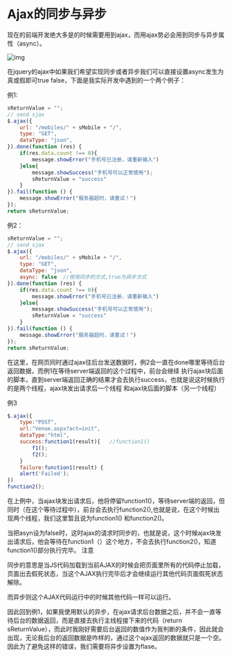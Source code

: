 # Ajax的同步与异步

现在的前端开发绝大多是的时候需要用到ajax，而用ajax势必会用到同步与异步属性（async）。

![img](https://images2017.cnblogs.com/blog/1216351/201708/1216351-20170814140456928-1664476444.png)

在jquery的ajax中如果我们希望实现同步或者异步我们可以直接设置async发生为真或假即可true false，下面是我实际开发中遇到的一个两个例子：

例1:

```javascript
sReturnValue = "";
// send sjax
$.ajax({
    url: "/mobiles/" + sMobile + "/",
    type: "GET",
    dataType: "json",
}).done(function (res) {
    if(res.data.count !== 0){
        message.showError("手机号已注册，请重新输入")
    }else{
        message.showSuccess("手机号可以正常使用");
        sReturnValue = "success"
    }
}).fail(function () {
    message.showError("服务器超时，请重试！")
});
return sReturnValue;
```

例2：

```javascript
sReturnValue = "";
// send sjax
$.ajax({
    url: "/mobiles/" + sMobile + "/",
    type: "GET",
    dataType: "json",
    async: false  //使用同步的方式,true为异步方式
}).done(function (res) {
    if(res.data.count !== 0){
        message.showError("手机号已注册，请重新输入")
    }else{
        message.showSuccess("手机号可以正常使用");
        sReturnValue = "success"
    }
}).fail(function () {
    message.showError("服务器超时，请重试！")
});
return sReturnValue;
```

在这里，在网页同时通过ajax往后台发送数据时，例2会一直在done哪里等待后台返回数据，而例1在等待server端返回的这个过程中，前台会继续 执行ajax块后面的脚本，直到server端返回正确的结果才会去执行success，也就是说这时候执行的是两个线程，ajax块发出请求后一个线程 和ajax块后面的脚本（另一个线程）

例3

```javascript
$.ajax({ 
    type:"POST",
    url:"Venue.aspx?act=init",
    dataType:"html",
    success:function1(result){   //function1()
        f1();
        f2();
    }
    failure:function1(result) { 
    alert('Failed');
})
function2();
```

在上例中，当ajax块发出请求后，他将停留function1()，等待server端的返回，但同时（在这个等待过程中），前台会去执行function2(),也就是说，在这个时候出现两个线程，我们这里暂且说为function1() 和function2()。

当把asyn设为false时，这时ajax的请求时同步的，也就是说，这个时候ajax块发出请求后，他会等待在function1（）这个地方，不会去执行function2()，知道function1()部分执行完毕。
注意

同步的意思是当JS代码加载到当前AJAX的时候会把页面里所有的代码停止加载，页面出去假死状态，当这个AJAX执行完毕后才会继续运行其他代码页面假死状态解除。

而异步则这个AJAX代码运行中的时候其他代码一样可以运行。

因此回到例1，如果我使用默认的异步，在ajax请求后台数据之后，并不会一直等待后台的数据返回，而是直接去执行主线程接下来的代码（return sReturnValue），而此时我刚好需要后台返回的数值作为我判断的条件，因此就会出现，无论我后台的返回数据是咋样的，通过这个ajax返回的数据就只是一个空。因此为了避免这样的错误，我们需要将异步设置为flase。